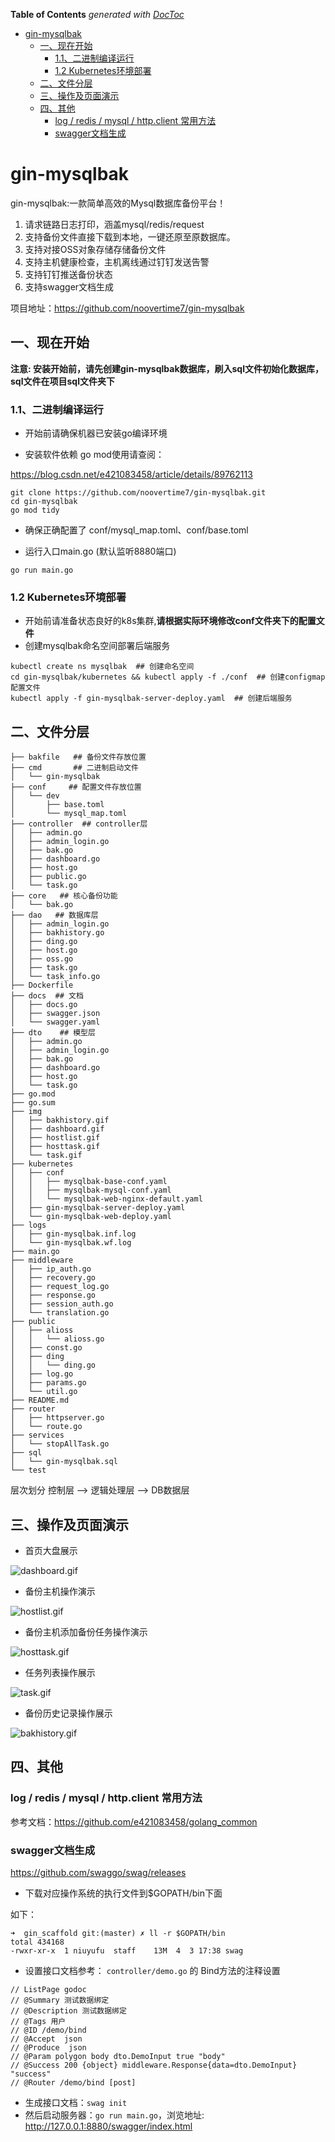 <!-- START doctoc generated TOC please keep comment here to allow auto update -->
<!-- DON'T EDIT THIS SECTION, INSTEAD RE-RUN doctoc TO UPDATE -->
**Table of Contents**  *generated with [DocToc](https://github.com/thlorenz/doctoc)*

- [gin-mysqlbak](#gin-mysqlbak)
  - [一、现在开始](#%E4%B8%80%E7%8E%B0%E5%9C%A8%E5%BC%80%E5%A7%8B)
    - [1.1、二进制编译运行](#11%E4%BA%8C%E8%BF%9B%E5%88%B6%E7%BC%96%E8%AF%91%E8%BF%90%E8%A1%8C)
    - [1.2 Kubernetes环境部署](#12-kubernetes%E7%8E%AF%E5%A2%83%E9%83%A8%E7%BD%B2)
  - [二、文件分层](#%E4%BA%8C%E6%96%87%E4%BB%B6%E5%88%86%E5%B1%82)
  - [三、操作及页面演示](#%E4%B8%89%E6%93%8D%E4%BD%9C%E5%8F%8A%E9%A1%B5%E9%9D%A2%E6%BC%94%E7%A4%BA)
  - [四、其他](#%E5%9B%9B%E5%85%B6%E4%BB%96)
    - [log / redis / mysql / http.client 常用方法](#log--redis--mysql--httpclient-%E5%B8%B8%E7%94%A8%E6%96%B9%E6%B3%95)
    - [swagger文档生成](#swagger%E6%96%87%E6%A1%A3%E7%94%9F%E6%88%90)

<!-- END doctoc generated TOC please keep comment here to allow auto update -->

# gin-mysqlbak

gin-mysqlbak:一款简单高效的Mysql数据库备份平台！

1. 请求链路日志打印，涵盖mysql/redis/request
2. 支持备份文件直接下载到本地，一键还原至原数据库。
3. 支持对接OSS对象存储存储备份文件
4. 支持主机健康检查，主机离线通过钉钉发送告警
5. 支持钉钉推送备份状态
6. 支持swagger文档生成

项目地址：https://github.com/noovertime7/gin-mysqlbak
## 一、现在开始

**注意: 安装开始前，请先创建gin-mysqlbak数据库，刷入sql文件初始化数据库，sql文件在项目sql文件夹下**

### 1.1、二进制编译运行

- 开始前请确保机器已安装go编译环境

- 安装软件依赖
go mod使用请查阅：

https://blog.csdn.net/e421083458/article/details/89762113
```shell
git clone https://github.com/noovertime7/gin-mysqlbak.git
cd gin-mysqlbak
go mod tidy
```
- 确保正确配置了 conf/mysql_map.toml、conf/base.toml

- 运行入口main.go (默认监听8880端口)

```shell
go run main.go
```
### 1.2 Kubernetes环境部署

- 开始前请准备状态良好的k8s集群,**请根据实际环境修改conf文件夹下的配置文件**
- 创建mysqlbak命名空间部署后端服务

```
kubectl create ns mysqlbak  ## 创建命名空间
cd gin-mysqlbak/kubernetes && kubectl apply -f ./conf  ## 创建configmap配置文件
kubectl apply -f gin-mysqlbak-server-deploy.yaml  ## 创建后端服务
```

## 二、文件分层

```
├── bakfile   ## 备份文件存放位置
├── cmd       ## 二进制启动文件
│   └── gin-mysqlbak
├── conf     ## 配置文件存放位置
│   └── dev
│       ├── base.toml
│       └── mysql_map.toml
├── controller  ## controller层
│   ├── admin.go
│   ├── admin_login.go
│   ├── bak.go
│   ├── dashboard.go
│   ├── host.go
│   ├── public.go
│   └── task.go
├── core   ## 核心备份功能
│   └── bak.go
├── dao   ## 数据库层
│   ├── admin_login.go
│   ├── bakhistory.go
│   ├── ding.go
│   ├── host.go
│   ├── oss.go
│   ├── task.go
│   └── task_info.go
├── Dockerfile
├── docs  ## 文档
│   ├── docs.go
│   ├── swagger.json
│   └── swagger.yaml
├── dto    ## 模型层
│   ├── admin.go
│   ├── admin_login.go
│   ├── bak.go
│   ├── dashboard.go
│   ├── host.go
│   └── task.go
├── go.mod
├── go.sum
├── img
│   ├── bakhistory.gif
│   ├── dashboard.gif
│   ├── hostlist.gif
│   ├── hosttask.gif
│   └── task.gif
├── kubernetes
│   ├── conf
│   │   ├── mysqlbak-base-conf.yaml
│   │   ├── mysqlbak-mysql-conf.yaml
│   │   └── mysqlbak-web-nginx-default.yaml
│   ├── gin-mysqlbak-server-deploy.yaml
│   └── gin-mysqlbak-web-deploy.yaml
├── logs
│   ├── gin-mysqlbak.inf.log
│   └── gin-mysqlbak.wf.log
├── main.go
├── middleware
│   ├── ip_auth.go
│   ├── recovery.go
│   ├── request_log.go
│   ├── response.go
│   ├── session_auth.go
│   └── translation.go
├── public
│   ├── alioss
│   │   └── alioss.go
│   ├── const.go
│   ├── ding
│   │   └── ding.go
│   ├── log.go
│   ├── params.go
│   └── util.go
├── README.md
├── router
│   ├── httpserver.go
│   └── route.go
├── services
│   └── stopAllTask.go
├── sql
│   └── gin-mysqlbak.sql
└── test
```
层次划分
控制层 --> 逻辑处理层 --> DB数据层

## 三、操作及页面演示

- 首页大盘展示

 ![dashboard.gif](https://github.com/noovertime7/gin-mysqlbak/blob/main/img/dashboard.gif?raw=true)    

- 备份主机操作演示

![hostlist.gif](https://github.com/noovertime7/gin-mysqlbak/blob/main/img/hostlist.gif?raw=true) 

- 备份主机添加备份任务操作演示

![hosttask.gif](https://github.com/noovertime7/gin-mysqlbak/blob/main/img/hosttask.gif?raw=true) 

- 任务列表操作展示

 ![task.gif](https://github.com/noovertime7/gin-mysqlbak/blob/main/img/task.gif?raw=true) 

- 备份历史记录操作展示

 ![bakhistory.gif](https://github.com/noovertime7/gin-mysqlbak/blob/main/img/bakhistory.gif?raw=true) 



## 四、其他

### log / redis / mysql / http.client 常用方法

参考文档：https://github.com/e421083458/golang_common

### swagger文档生成

https://github.com/swaggo/swag/releases

- 下载对应操作系统的执行文件到$GOPATH/bin下面

如下：
```
➜  gin_scaffold git:(master) ✗ ll -r $GOPATH/bin
total 434168
-rwxr-xr-x  1 niuyufu  staff    13M  4  3 17:38 swag
```

- 设置接口文档参考： `controller/demo.go` 的 Bind方法的注释设置

```
// ListPage godoc
// @Summary 测试数据绑定
// @Description 测试数据绑定
// @Tags 用户
// @ID /demo/bind
// @Accept  json
// @Produce  json
// @Param polygon body dto.DemoInput true "body"
// @Success 200 {object} middleware.Response{data=dto.DemoInput} "success"
// @Router /demo/bind [post]
```

- 生成接口文档：`swag init`
- 然后启动服务器：`go run main.go`，浏览地址: http://127.0.0.1:8880/swagger/index.html
